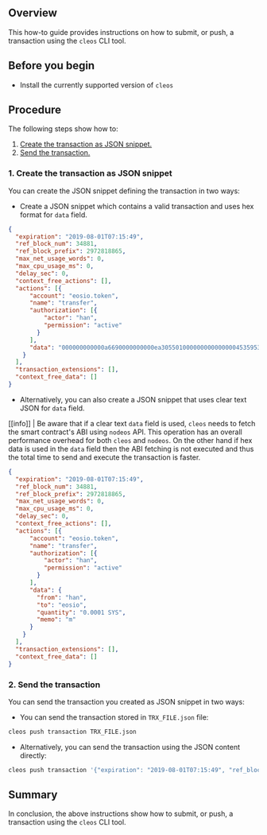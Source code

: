 ## Overview

This how-to guide provides instructions on how to submit, or push, a transaction using the `cleos` CLI tool.

## Before you begin

* Install the currently supported version of `cleos`

## Procedure

The following steps show how to:

1. [Create the transaction as JSON snippet.](#1-create-the-transaction-as-json-snippet)
2. [Send the transaction.](#2-send-the-transaction)

### 1. Create the transaction as JSON snippet

You can create the JSON snippet defining the transaction in two ways:

* Create a JSON snippet which contains a valid transaction and uses hex format for `data` field.

```JSON
{
  "expiration": "2019-08-01T07:15:49",
  "ref_block_num": 34881,
  "ref_block_prefix": 2972818865,
  "max_net_usage_words": 0,
  "max_cpu_usage_ms": 0,
  "delay_sec": 0,
  "context_free_actions": [],
  "actions": [{
      "account": "eosio.token",
      "name": "transfer",
      "authorization": [{
          "actor": "han",
          "permission": "active"
        }
      ],
      "data": "000000000000a6690000000000ea305501000000000000000453595300000000016d"
    }
  ],
  "transaction_extensions": [],
  "context_free_data": []
}
```

* Alternatively, you can also create a JSON snippet that uses clear text JSON for `data` field.

[[info]]
| Be aware that if a clear text `data` field is used, `cleos` needs to fetch the smart contract's ABI using `nodeos` API. This operation has an overall performance overhead for both `cleos` and `nodeos`. On the other hand if hex data is used in the `data` field then the ABI fetching is not executed and thus the total time to send and execute the transaction is faster.

```json
{
  "expiration": "2019-08-01T07:15:49",
  "ref_block_num": 34881,
  "ref_block_prefix": 2972818865,
  "max_net_usage_words": 0,
  "max_cpu_usage_ms": 0,
  "delay_sec": 0,
  "context_free_actions": [],
  "actions": [{
      "account": "eosio.token",
      "name": "transfer",
      "authorization": [{
          "actor": "han",
          "permission": "active"
        }
      ],
      "data": {
        "from": "han",
        "to": "eosio",
        "quantity": "0.0001 SYS",
        "memo": "m"
      }
    }
  ],
  "transaction_extensions": [],
  "context_free_data": []
}
```

### 2. Send the transaction

You can send the transaction you created as JSON snippet in two ways:

* You can send the transaction stored in `TRX_FILE.json` file:

```sh
cleos push transaction TRX_FILE.json
```

* Alternatively, you can send the transaction using the JSON content directly:

```sh
cleos push transaction '{"expiration": "2019-08-01T07:15:49", "ref_block_num": 34881,"ref_block_prefix": 2972818865,"max_net_usage_words": 0,"max_cpu_usage_ms": 0,"delay_sec": 0,"context_free_actions": [],"actions": [{"account": "eosio.token","name": "transfer","authorization": [{"actor": "han","permission": "active"}],"data": {"from": "han","to": "eosio","quantity": "0.0001 SYS","memo": "m"}}],"transaction_extensions": [],"context_free_data": []}'
```

## Summary

In conclusion, the above instructions show how to submit, or push, a transaction using the `cleos` CLI tool.
